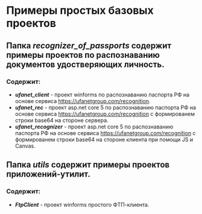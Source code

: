 # Примеры простых базовых проектов

## Папка ***recognizer_of_passports*** содержит примеры проектов по распознаванию документов удостверяющих личность. 
### Содержит:
* ***ufanet_client*** - проект winforms по распознаванию паспорта РФ на основе сервиса https://ufanetgroup.com/recognition.
* ***ufanet_rec*** - проект asp.net core 5 по распознаванию паспорта РФ на основе сервиса https://ufanetgroup.com/recognition с формированем строки base64 на стороне сервера.
* ***ufanet_recognizer*** - проект asp.net core 5 по распознаванию паспорта РФ на основе сервиса https://ufanetgroup.com/recognition с формированем строки base64 на стороне клиента при помощи JS и Canvas.

## Папка ***utils*** содержит примеры проектов приложений-утилит.
### Содержит:
* ***FtpClient*** - проект winforms простого ФТП-клиента.
